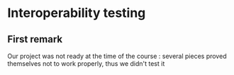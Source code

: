 # Interoperability testing

## First remark
Our project was not ready at the time of the course : several pieces proved themselves not to work properly, thus we didn't test it 